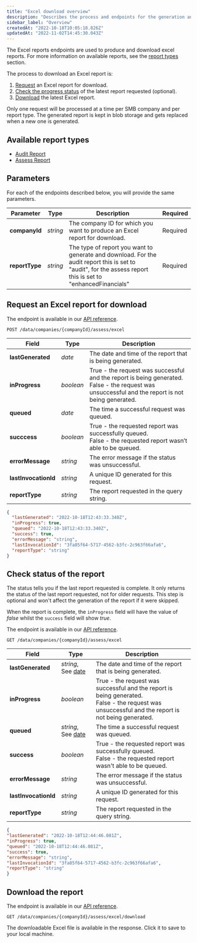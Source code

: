 ```yaml
---
title: "Excel download overview"
description: "Describes the process and endpoints for the generation and download of Assess excel reports"
sidebar_label: "Overview"
createdAt: "2022-10-18T10:05:18.826Z"
updatedAt: "2022-11-02T14:45:30.043Z"
---
```


The Excel reports endpoints are used to produce and download excel reports. For more information on available reports, see the [report types](#available-report-types) section.

The process to download an Excel report is:

1. [Request](#request-an-excel-report-for-download) an Excel report for download.
2. [Check the progress status](#check-status-of-the-report) of the latest report requested (optional).
3. [Download](#download-the-report) the latest Excel report.

Only one request will be processed at a time per SMB company and per report type. The generated report is kept in blob storage and gets replaced when a new one is generated.


## Available report types

- [Audit Report](/assess/reports/excel-reports/audit-report)
- [Assess Report](/assess/reports/excel-reports/assess-report)

## Parameters

For each of the endpoints described below, you will provide the same parameters.

|Parameter|Type|Description|Required|
|---------|----|-----------|--------|
|**companyId**|_string_|The company ID for which you want to produce an Excel report for download.|Required|
|**reportType**|_string_|The type of report you want to generate and download.  For the audit report this is set to "audit", for the assess report this is set to "enhancedFinancials"|Required|

## Request an Excel report for download

The endpoint is available in our <a href="/assess-api#/operations/post-data-companies-companyId-assess-excel">API reference</a>.

`POST /data/companies/{companyId}/assess/excel`

|Field|Type|Description|
|-----|----|-----------|
|**lastGenerated**|_date_|The date and time of the report that is being generated.|
|**inProgress**|_boolean_|True - the request was successful and the report is being generated. <br/> False - the request was unsuccessful and the report is not being generated.|
|**queued**|_date_|The time a successful request was queued.|
|**succcess**|_boolean_|True - the requested report was successfully queued. <br/> False - the requested report wasn’t able to be queued.|
|**errorMessage**|_string_|The error message if the status was unsuccessful.|
|**lastInvocationId**|_string_|A unique ID generated for this request.|
|**reportType**|_string_|The report requested in the query string.|


```json title="Example of an Excel report request"
{
  "lastGenerated": "2022-10-18T12:43:33.340Z",
  "inProgress": true,
  "queued": "2022-10-18T12:43:33.340Z",
  "success": true,
  "errorMessage": "string",
  "lastInvocationId": "3fa85f64-5717-4562-b3fc-2c963f66afa6",
  "reportType": "string"
}
```

## Check status of the report

The status tells you if the last report requested is complete. It only returns the status of the last report requested, not for older requests. This step is optional and won't affect the generation of the report if it were skipped.

When the report is complete, the `inProgress` field will have the value of _false_ whilst the `success` field will show _true_.

The endpoint is available in our <a href="/assess-api#/operations/get-data-companies-companyId-assess-excel">API reference</a>.

`GET /data/companies/{companyId}/assess/excel`

|Field|Type|Description|
|----|----|----|
|**lastGenerated**|_string_, See [date](/codat-api#/schemas/DateTime)|The date and time of the report that is being generated.|
|**inProgress**|_boolean_|True - the request was successful and the report is being generated. <br/> False - the request was unsuccessful and the report is not being generated.|
|**queued**|_string_, See [date](/codat-api#/schemas/DateTime)|The time a successful request was queued.|
|**success**|_boolean_|True - the requested report was successfully queued. <br/> False - the requested report wasn't able to be queued.|
|**errorMessage**|_string_|The error message if the status was unsuccessful.|
|**lastInvocationId**|_string_|A unique ID generated for this request.|
|**reportType**|_string_|The report requested in the query string.|


```json title="Example of a status check request"
{
"lastGenerated": "2022-10-18T12:44:46.081Z",
"inProgress": true,
"queued": "2022-10-18T12:44:46.081Z",
"success": true,
"errorMessage": "string",
"lastInvocationId": "3fa85f64-5717-4562-b3fc-2c963f66afa6",
"reportType": "string"
}
```

## Download the report

The endpoint is available in our <a href="/assess-api#/operations/post-data-companies-companyId-assess-excel-download">API reference</a>.

`GET /data/companies/{companyId}/assess/excel/download`

The downloadable Excel file is available in the response.  Click it to save to your local machine.
